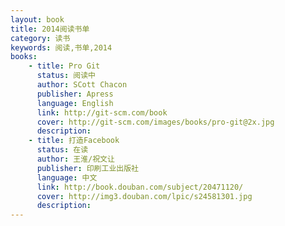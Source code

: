 ```yaml
---
layout: book
title: 2014阅读书单
category: 读书
keywords: 阅读,书单,2014
books: 
    - title: Pro Git
      status: 阅读中
      author: SCott Chacon
      publisher: Apress
      language: English
      link: http://git-scm.com/book
      cover: http://git-scm.com/images/books/pro-git@2x.jpg
      description:
    - title: 打造Facebook
      status: 在读
      author: 王淮/祝文让
      publisher: 印刷工业出版社
      language: 中文
      link: http://book.douban.com/subject/20471120/
      cover: http://img3.douban.com/lpic/s24581301.jpg
      description: 
---
```

